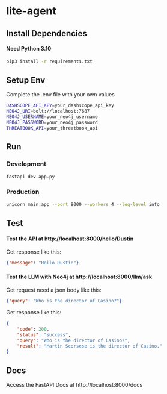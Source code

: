 # lite-agent
## Install Dependencies
#### Need Python 3.10
```bash
pip3 install -r requirements.txt
```
## Setup Env
Complete the .env file with your own values
```bash
DASHSCOPE_API_KEY=your_dashscope_api_key
NEO4J_URI=bolt://localhost:7687
NEO4J_USERNAME=your_neo4j_username
NEO4J_PASSWORD=your_neo4j_password
THREATBOOK_API=your_threatbook_api
```
## Run
### Development
```bash
fastapi dev app.py
```
### Production
```bash
unicorn main:app --port 8000 --workers 4 --log-level info
```
## Test
#### Test the API at http://localhost:8000/hello/Dustin
Get response like this:
```json
{"message": "Hello Dustin"}
```
#### Test the LLM with Neo4j at http://localhost:8000/llm/ask
Get request need a json body like this:
```json
{"query": "Who is the director of Casino?"}
```
Get response like this:
```json
{
	"code": 200,
	"status": "success",
	"query": "Who is the director of Casino?",
	"result": "Martin Scorsese is the director of Casino."
}
```

## Docs
Access the FastAPI Docs at http://localhost:8000/docs
